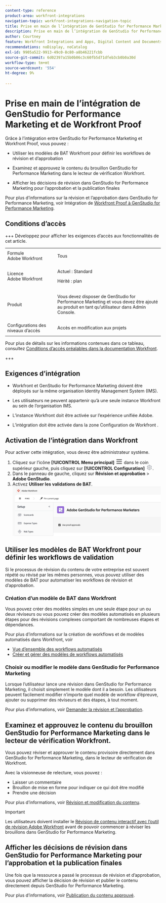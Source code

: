 ```yaml
---
content-type: reference
product-area: workfront-integrations
navigation-topic: workfront-integrations-navigation-topic
title: Prise en main de l’intégration de GenStudio for Performance Marketing et de Workfront Proof
description: Prise en main de l’intégration de GenStudio for Performance Marketing et de Workfront Proof
author: Courtney
feature: Workfront Integrations and Apps, Digital Content and Documents
recommendations: noDisplay, noCatalog
exl-id: 9905a522-9913-49c0-8c80-a8b46221fcbb
source-git-commit: 6d02397a15b0b06c3c60fb5d71dfeb3cb0b0a30d
workflow-type: tm+mt
source-wordcount: '554'
ht-degree: 9%

---
```


# Prise en main de l’intégration de GenStudio for Performance Marketing et de Workfront Proof

Grâce à l’intégration entre GenStudio for Performance Marketing et Workfront Proof, vous pouvez :

* Utiliser les modèles de BAT Workfront pour définir les workflows de révision et d’approbation

* Examinez et approuvez le contenu du brouillon GenStudio for Performance Marketing dans le lecteur de vérification Workfront.

* Afficher les décisions de révision dans GenStudio for Performance Marketing pour l’approbation et la publication finales

Pour plus d’informations sur la révision et l’approbation dans GenStudio for Performance Marketing, voir Intégration de [Workfront Proof à GenStudio for Performance Marketing](https://experienceleague.adobe.com/en/docs/genstudio-for-performance-marketing/user-guide/approve/proof-integration).


## Conditions d’accès

+++ Développez pour afficher les exigences d’accès aux fonctionnalités de cet article.

<table style="table-layout:auto"> 
 <col> 
 <col> 
 <tbody> 
 <tr> 
   <td role="rowheader">Formule Adobe Workfront</td> 
   <td> 
   <p>Tous</p> 
   </td> 
  </tr> 
  <tr> 
   <td role="rowheader">Licence Adobe Workfront</td> 
   <td> 
   <p>Actuel : Standard </p> 
   <p>Hérité : plan </p></td> 
  </tr> 
  <tr> 
   <td role="rowheader">Produit</td> 
   <td> 
   <p> Vous devez disposer de GenStudio for Performance Marketing et vous devez être ajouté au produit en tant qu’utilisateur dans Admin Console. </p> </td> 
  </tr> 
  <tr> 
   <td role="rowheader">Configurations des niveaux d’accès</td> 
   <td> <p>Accès en modification aux projets</p> </td> 
  </tr> 
 </tbody> 
</table>

Pour plus de détails sur les informations contenues dans ce tableau, consultez [Conditions d’accès préalables dans la documentation Workfront](/help/quicksilver/administration-and-setup/add-users/access-levels-and-object-permissions/access-level-requirements-in-documentation.md).

+++


## Exigences d’intégration

* Workfront et GenStudio for Performance Marketing doivent être déployés sur la même organisation Identity Management System (IMS).

* Les utilisateurs ne peuvent appartenir qu’à une seule instance Workfront au sein de l’organisation IMS.

* L’instance Workfront doit être activée sur l’expérience unifiée Adobe.

* L’intégration doit être activée dans la zone Configuration de Workfront .


## Activation de l’intégration dans Workfront

Pour activer cette intégration, vous devez être administrateur système.

1. Cliquez sur l’icône **[!UICONTROL Menu principal]** ![Menu principal](/help/_includes/assets/main-menu-icon-left-nav.png) dans le coin supérieur gauche, puis cliquez sur **[!UICONTROL Configuration]** ![Icône Configuration](/help/_includes/assets/gear-icon-setup.png).
1. Dans le panneau de gauche, cliquez sur **Révision et approbation** > **Adobe GenStudio**.
1. Activez **Utiliser les validations de BAT**.
   ![activer la relecture pour le paramètre GenStudio](assets/enable-proofing-gs.png)

## Utiliser les modèles de BAT Workfront pour définir les workflows de validation

Si le processus de révision du contenu de votre entreprise est souvent répété ou révisé par les mêmes personnes, vous pouvez utiliser des modèles de BAT pour automatiser les workflows de révision et d’approbation.

### Création d’un modèle de BAT dans Workfront

Vous pouvez créer des modèles simples en une seule étape pour un ou deux réviseurs ou vous pouvez créer des modèles automatisés en plusieurs étapes pour des révisions complexes comportant de nombreuses étapes et dépendances.

Pour plus d’informations sur la création de workflows et de modèles automatisés dans Workfront, voir

* [Vue d’ensemble des workflows automatisés](/help/quicksilver/review-and-approve-work/proofing/proofing-overview/automated-workflow.md)
* [Créer et gérer des modèles de workflows automatisés](/help/quicksilver/administration-and-setup/manage-workfront/configure-proofing/create-manage-automated-workflow-templates.md)

### Choisir ou modifier le modèle dans GenStudio for Performance Marketing

Lorsque l’utilisateur lance une révision dans GenStudio for Performance Marketing, il choisit simplement le modèle dont il a besoin. Les utilisateurs peuvent facilement modifier n’importe quel modèle de workflow d’épreuve, ajouter ou supprimer des réviseurs et des étapes, à tout moment.

Pour plus d’informations, voir [Demander la révision et l’approbation](https://experienceleague.adobe.com/en/docs/genstudio-for-performance-marketing/user-guide/approve/request-review).

## Examinez et approuvez le contenu du brouillon GenStudio for Performance Marketing dans le lecteur de vérification Workfront.

Vous pouvez réviser et approuver le contenu provisoire directement dans GenStudio for Performance Marketing, dans le lecteur de vérification de Workfront.

Avec la visionneuse de relecture, vous pouvez :

* Laisser un commentaire
* Brouillon de mise en forme pour indiquer ce qui doit être modifié
* Prendre une décision

Pour plus d’informations, voir [Révision et modification du contenu](https://experienceleague.adobe.com/en/docs/genstudio-for-performance-marketing/user-guide/approve/review-and-edit).


>[!IMPORTANT]
>
>Les utilisateurs doivent installer le [Révision de contenu interactif avec l’outil de révision Adobe Workfront](/help/quicksilver/review-and-approve-work/proofing/reviewing-proofs-within-workfront/review-a-proof/review-proof-in-web-viewer-extension.md) avant de pouvoir commencer à réviser les brouillons dans GenStudio for Performance Marketing.


## Afficher les décisions de révision dans GenStudio for Performance Marketing pour l’approbation et la publication finales

Une fois que la ressource a passé le processus de révision et d’approbation, vous pouvez afficher la décision de révision et publier le contenu directement depuis GenStudio for Performance Marketing.

Pour plus d’informations, voir [Publication du contenu approuvé](https://experienceleague.adobe.com/en/docs/genstudio-for-performance-marketing/user-guide/approve/publish-content).
